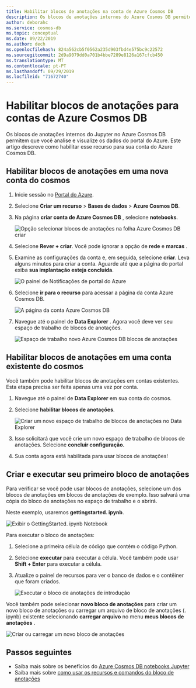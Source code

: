 ```yaml
---
title: Habilitar blocos de anotações na conta de Azure Cosmos DB
description: Os blocos de anotações internos do Azure Cosmos DB permitem que você analise e visualize seus dados de dentro do Portal. Este artigo descreve como habilitar esse recurso para contas do cosmos.
author: deborahc
ms.service: cosmos-db
ms.topic: conceptual
ms.date: 09/22/2019
ms.author: dech
ms.openlocfilehash: 824a562cb5f0562a235d903fbd4e575bc9c22572
ms.sourcegitcommit: 2d9a9079dd0a701b4bbe7289e8126a167cfcb450
ms.translationtype: MT
ms.contentlocale: pt-PT
ms.lasthandoff: 09/29/2019
ms.locfileid: "71672740"
---
```

# <a name="enable-notebooks-for-azure-cosmos-db-accounts"></a>Habilitar blocos de anotações para contas de Azure Cosmos DB

Os blocos de anotações internos do Jupyter no Azure Cosmos DB permitem que você analise e visualize os dados do portal do Azure. Este artigo descreve como habilitar esse recurso para sua conta do Azure Cosmos DB.

## <a name="enable-notebooks-in-a-new-cosmos-account"></a>Habilitar blocos de anotações em uma nova conta do cosmos
1. Inicie sessão no [Portal do Azure](https://portal.azure.com/).
1. Selecione **Criar um recurso** > **Bases de dados** > **Azure Cosmos DB**.
1. Na página **criar conta de Azure Cosmos DB** , selecione **notebooks**. 
 
    ![Opção selecionar blocos de anotações na folha Azure Cosmos DB criar](media/enable-notebooks/create-new-account-with-notebooks.png)
1. Selecione **Rever + criar**. Você pode ignorar a opção de **rede** e **marcas** . 
1. Examine as configurações da conta e, em seguida, selecione **criar**. Leva alguns minutos para criar a conta. Aguarde até que a página do portal exiba **sua implantação esteja concluída**. 

    ![O painel de Notificações de portal do Azure](media/enable-notebooks/create-new-account-with-notebooks-complete.png)
1. Selecione **ir para o recurso** para acessar a página da conta Azure Cosmos DB. 

    ![A página da conta Azure Cosmos DB](../../includes/media/cosmos-db-create-dbaccount/azure-cosmos-db-account-created-3.png)

1. Navegue até o painel de **Data Explorer** . Agora você deve ver seu espaço de trabalho de blocos de anotações.

    ![Espaço de trabalho novo Azure Cosmos DB blocos de anotações](media/enable-notebooks/new-notebooks-workspace.png)

## <a name="enable-notebooks-in-an-existing-cosmos-account"></a>Habilitar blocos de anotações em uma conta existente do cosmos
Você também pode habilitar blocos de anotações em contas existentes. Esta etapa precisa ser feita apenas uma vez por conta.

1. Navegue até o painel de **Data Explorer** em sua conta do cosmos.
1. Selecione **habilitar blocos de anotações**.

    ![Criar um novo espaço de trabalho de blocos de anotações no Data Explorer](media/enable-notebooks/enable-notebooks-workspace.png)
1. Isso solicitará que você crie um novo espaço de trabalho de blocos de anotações. Selecione **concluir configuração.**
1. Sua conta agora está habilitada para usar blocos de anotações!

## <a name="create-and-run-your-first-notebook"></a>Criar e executar seu primeiro bloco de anotações

Para verificar se você pode usar blocos de anotações, selecione um dos blocos de anotações em blocos de anotações de exemplo. Isso salvará uma cópia do bloco de anotações no espaço de trabalho e o abrirá.

Neste exemplo, usaremos **gettingstarted. ipynb**. 

![Exibir o GettingStarted. ipynb Notebook](media/enable-notebooks/select-getting-started-notebook.png)

Para executar o bloco de anotações:
1. Selecione a primeira célula de código que contém o código Python. 
1. Selecione **executar** para executar a célula. Você também pode usar **Shift + Enter** para executar a célula.
1. Atualize o painel de recursos para ver o banco de dados e o contêiner que foram criados.

    ![Executar o bloco de anotações de introdução](media/enable-notebooks/run-first-notebook-cell.png)

Você também pode selecionar **novo bloco de anotações** para criar um novo bloco de anotações ou carregar um arquivo de bloco de anotações (. ipynb) existente selecionando **carregar arquivo** no menu **meus blocos de anotações** . 

![Criar ou carregar um novo bloco de anotações](media/enable-notebooks/create-or-upload-new-notebook.png)

## <a name="next-steps"></a>Passos seguintes

- Saiba mais sobre os benefícios do [Azure Cosmos DB notebooks Jupyter](cosmosdb-jupyter-notebooks.md)
- Saiba mais sobre [como usar os recursos e comandos do bloco de anotações](use-notebook-features-and-commands.md)